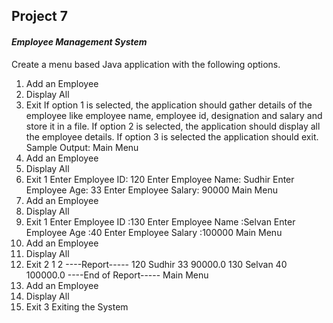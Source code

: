 ## Project 7

#### _Employee Management System_

Create a menu based Java application with the following options.
1. Add an Employee
2. Display All
3. Exit
If option 1 is selected, the application should gather details of the employee like
employee name, employee id, designation and salary and store it in a file.
If option 2 is selected, the application should display all the employee details.
If option 3 is selected the application should exit.
Sample Output:
Main Menu
1. Add an Employee
2. Display All
3. Exit
1
Enter Employee ID: 120
Enter Employee Name: Sudhir
Enter Employee Age: 33
Enter Employee Salary: 90000
Main Menu
1. Add an Employee
2. Display All
3. Exit
1
Enter Employee ID :130
Enter Employee Name :Selvan
Enter Employee Age :40
Enter Employee Salary :100000
Main Menu
1. Add an Employee
2. Display All
3. Exit
2
1
2
----Report-----
120 Sudhir 33 90000.0
130 Selvan 40 100000.0
----End of Report-----
Main Menu
1. Add an Employee
2. Display All
3. Exit
3
Exiting the System
